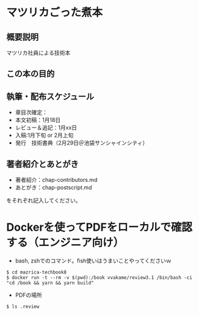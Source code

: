 # マツリカごった煮本

## 概要説明

マツリカ社員による技術本

## この本の目的


## 執筆・配布スケジュール

* 章目次確定：
* 本文初稿：1月18日
* レビュー＆追記：1月xx日
* 入稿:1月下旬 or 2月上旬
* 発行　技術書典（2月29日＠池袋サンシャインシティ）

## 著者紹介とあとがき

* 著者紹介：chap-contributors.md
* あとがき：chap-postscript.md

をそれぞれ記入してください。

# Dockerを使ってPDFをローカルで確認する（エンジニア向け）

* bash, zshでのコマンド。fish使いはうまいことやってくださいｗ

```
$ cd mazrica-techbook8
$ docker run -t --rm -v $(pwd):/book vvakame/review3.1 /bin/bash -ci "cd /book && yarn && yarn build"
```

* PDFの場所
```
$ ls .review
```
